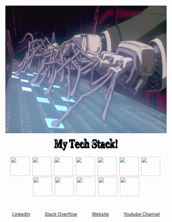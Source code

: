 <!--
<p align="center">
  <img width="800" height="400" src="https://github.com/Gustav-Rasmussen/Gustav-Rasmussen/blob/master/giphy.gif">
</p>
-->

<p align="center">
  <img width="800" height="400" src="https://github.com/Gustav-Rasmussen/Gustav-Rasmussen/blob/master/ghost_in_a_shell.gif">
</p>

<p align="center">
  <img width="200" height="40" src="https://github.com/Gustav-Rasmussen/Gustav-Rasmussen/blob/master/text.gif">
</p>

<p align="center">
<img height="60" width="60" src="https://cdn.jsdelivr.net/npm/simple-icons@v3/icons/python.svg" />&nbsp;
<img height="60" width="60" src="https://cdn.jsdelivr.net/npm/simple-icons@v3/icons/pandas.svg" />&nbsp;
<img height="60" width="60" src="https://cdn.jsdelivr.net/npm/simple-icons@3.7.0/icons/r.svg" />&nbsp;
<img height="60" width="60" src="https://cdn.jsdelivr.net/npm/simple-icons@v3/icons/amazonaws.svg" />&nbsp;
<img height="60" width="60" src="https://cdn.jsdelivr.net/npm/simple-icons@v3/icons/azuredevops.svg" />&nbsp;
<img height="60" width="60" src="https://cdn.jsdelivr.net/npm/simple-icons@3.7.0/icons/visualstudiocode.svg" />&nbsp;
<img height="60" width="60" src="https://cdn.jsdelivr.net/npm/simple-icons@3.7.0/icons/powershell.svg" />&nbsp;
<img height="60" width="60" src="https://cdn.jsdelivr.net/npm/simple-icons@v3/icons/apachespark.svg" />&nbsp;
<img height="60" width="60" src="https://cdn.jsdelivr.net/npm/simple-icons@v3/icons/linux.svg" />&nbsp;
<img height="60" width="60" src="https://cdn.jsdelivr.net/npm/simple-icons@v3/icons/mysql.svg" />&nbsp;
<img height="60" width="60" src="https://cdn.jsdelivr.net/npm/simple-icons@3.7.0/icons/latex.svg" />&nbsp;
<img height="60" width="60" src="https://cdn.jsdelivr.net/npm/simple-icons@3.7.0/icons/html5.svg" />
</p></br>

<p align="center">
  <a href="https://www.linkedin.com/in/gustav-collin-rasmussen-700a192a/">LinkedIn</a>&ensp;&ensp;&ensp;&ensp;&ensp;&ensp;
  <a href="https://stackoverflow.com/users/7445528/gustav-rasmussen?tab=profile">Stack Overflow</a>&ensp;&ensp;&ensp;&ensp;&ensp;&ensp;
  <a href="http://newthinktank.dk/">Website</a>&ensp;&ensp;&ensp;&ensp;&ensp;&ensp;
  <a href="https://www.youtube.com/channel/UCFdvrL3KjfK7X5UQqzv3qGQ?">Youtube Channel</a>
</p>
